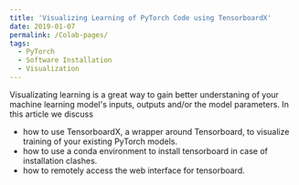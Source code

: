 ```yaml
---
title: 'Visualizing Learning of PyTorch Code using TensorboardX'
date: 2019-01-07
permalink: /Colab-pages/
tags:
  - PyTorch 
  - Software Installation 
  - Visualization 
---
```


Visualizating learning is a great way to gain better understaning of your machine learning model's inputs, outputs and/or the model parameters. In this article we discuss
- how to use TensorboardX, a wrapper around Tensorboard, to visualize training of your existing PyTorch models.
- how to use a conda environment to install tensorboard in case of installation clashes.
- how to remotely access the web interface for tensorboard.
